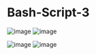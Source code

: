 # Bash-Script-3
![image](https://github.com/DomIvey/Bash-Script-3/assets/140740841/feeef084-90eb-43d7-87f9-f893dcda40b1)
![image](https://github.com/DomIvey/Bash-Script-3/assets/140740841/8d7fe93f-166c-4026-a487-6af9bc9e3ff2)



![image](https://github.com/DomIvey/Bash-Script-3/assets/140740841/86d27f7d-d2e5-4f96-bed0-28d528271902)
![image](https://github.com/DomIvey/Bash-Script-3/assets/140740841/ddb07342-f666-4ef4-9ca5-ec6cb2c6f4c6)


